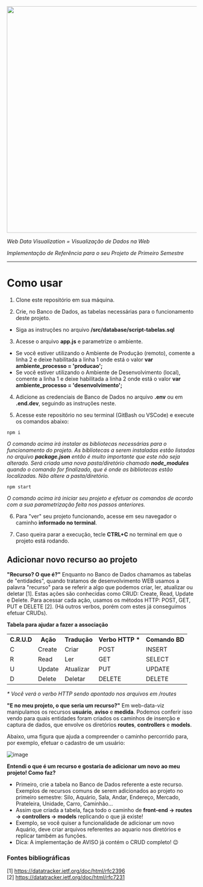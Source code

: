 <img src="https://user-images.githubusercontent.com/46379117/192358781-9ca879e4-e55e-4d0d-b876-f9a4a2ed9ae8.png" width="600px">

_Web Data Visualization = Visualização de Dados na Web_

_Implementação de Referência para o seu Projeto de Primeiro Semestre_

<hr>

# Como usar

1. Clone este repositório em sua máquina.


1. Crie, no Banco de Dados, as tabelas necessárias para o funcionamento deste projeto.
- Siga as instruções no arquivo **/src/database/script-tabelas.sql**


3. Acesse o arquivo **app.js** e parametrize o ambiente.
- Se você estiver utilizando o Ambiente de Produção (remoto), comente a linha 2 e deixe habilitada a linha 1 onde está o valor **var ambiente_processo = 'producao';**
- Se você estiver utilizando o Ambiente de Desenvolvimento (local), comente a linha 1 e deixe habilitada a linha 2 onde está o valor **var ambiente_processo = 'desenvolvimento';**

4. Adicione as credenciais de Banco de Dados no arquivo **.env** ou em **.end.dev**, seguindo as instruções neste.

5. Acesse este repositório no seu terminal (GitBash ou VSCode) e execute os comandos abaixo:

```
npm i
``` 
_O comando acima irá instalar as bibliotecas necessárias para o funcionamento do projeto. As bibliotecas a serem instaladas estão listadas no arquivo **package.json** então é muito importante que este não seja alterado. Será criada uma nova pasta/diretório chamado **node_modules** quando o comando for finalizado, que é onde as bibliotecas estão localizadas. Não altere a pasta/diretório._

```
npm start
``` 

_O comando acima irá iniciar seu projeto e efetuar os comandos de acordo com a sua parametrização feita nos passos anteriores._

6. Para "ver" seu projeto funcionando, acesse em seu navegador o caminho **informado no terminal**.

7. Caso queira parar a execução, tecle **CTRL+C** no terminal em que o projeto está rodando.

## Adicionar novo recurso ao projeto

**"Recurso? O que é?"** Enquanto no Banco de Dados chamamos as tabelas de "entidades", quando tratamos de desenvolvimento WEB usamos a palavra "recurso" para se referir a algo que podemos criar, ler, atualizar ou deletar [1]. Estas ações são conhecidas como CRUD: Create, Read, Update e Delete. Para acessar cada ação, usamos os métodos HTTP: POST, GET, PUT e DELETE [2]. (Há outros verbos, porém com estes já conseguimos efetuar CRUDs). 

**Tabela para ajudar a fazer a associação**

<table>
  <tr>
    <th>C.R.U.D</th>
    <th>Ação</th>
    <th>Tradução</th>
    <th>Verbo HTTP *</th>
    <th>Comando BD</th>
  </tr>
  <tr>
    <td>C</td>
    <td>Create</td>
    <td>Criar</td>
    <td>POST</td>
    <td>INSERT</td>
  </tr>
  <tr>
    <td>R</td>
    <td>Read</td>
    <td>Ler</td>
    <td>GET</td>
    <td>SELECT</td>
  </tr>
  <tr>
    <td>U</td>
    <td>Update</td>
    <td>Atualizar</td>
    <td>PUT</td>
    <td>UPDATE</td>
  </tr>
  <tr>
    <td>D</td>
    <td>Delete</td>
    <td>Deletar</td>
    <td>DELETE</td>
    <td>DELETE</td>
  </tr>
</table>

_* Você verá o verbo HTTP sendo apontado nos arquivos em /routes_

**"E no meu projeto, o que seria um recurso?"** Em web-data-viz manipulamos os recursos **usuário**, **aviso** e **medida**. Podemos conferir isso vendo para quais entidades foram criados os caminhos de inserção e captura de dados, que envolve os diretórios **routes**, **controllers** e **models**.

Abaixo, uma figura que ajuda a compreender o caminho percorrido para, por exemplo, efetuar o cadastro de um usuário:


![image](https://github.com/BandTec/web-data-viz/assets/46379117/e8d63551-6153-4632-93b9-f59a1d2afd3e)


**Entendi o que é um recurso e gostaria de adicionar um novo ao meu projeto! Como faz?**  
- Primeiro, crie a tabela no Banco de Dados referente a este recurso. Exemplos de recursos comuns de serem adicionados ao projeto no primeiro semestre: Silo, Aquário, Sala, Andar, Endereço, Mercado, Prateleira, Unidade, Carro, Caminhão...  
- Assim que criada a tabela, faça todo o caminho de **front-end → routes → controllers → models** replicando o que já existe!  
- Exemplo, se você quiser a funcionalidade de adicionar um novo Aquário, deve criar arquivos referentes ao aquario nos diretórios e replicar também as funções.  
- Dica: A implementação de AVISO já contém o CRUD completo! :wink:
 
### Fontes bibliográficas

[1] https://datatracker.ietf.org/doc/html/rfc2396  
[2] https://datatracker.ietf.org/doc/html/rfc7231
#
